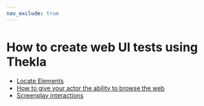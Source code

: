 ```yaml
---
nav_exclude: true
---
```


# How to create web UI tests using Thekla

* [Locate Elements](../../docs/working_principles/LOCATE_ELEMENTS.md)
* [How to give your actor the ability to browse the web](BROWSE-THE-WEB_ABILITY.md)
* [Screenplay interactions](SCREENPLAY_INTERACTIONS.md)

